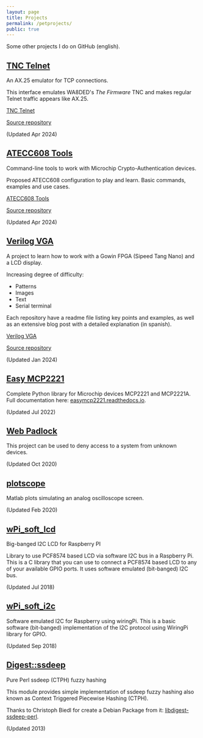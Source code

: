```yaml
---
layout: page
title: Projects
permalink: /petprojects/
public: true
---
```


Some other projects I do on GitHub (english).


## [TNC Telnet](https://www.electronicayciencia.com/TNC-Telnet/)

An AX.25 emulator for TCP connections.

This interface emulates WA8DED's *The Firmware* TNC and makes regular Telnet traffic appears like AX.25.

[TNC Telnet](https://www.electronicayciencia.com/TNC-Telnet/)

[Source repository](https://github.com/electronicayciencia/TNC-Telnet)

(Updated Apr 2024)


## [ATECC608 Tools](https://www.electronicayciencia.com/ATECC608-Tools/)

Command-line tools to work with Microchip Crypto-Authentication devices.

Proposed ATECC608 configuration to play and learn. Basic commands, examples and use cases.

[ATECC608 Tools](https://www.electronicayciencia.com/ATECC608-Tools/)

[Source repository](https://github.com/electronicayciencia/ATECC608-Tools)

(Updated Apr 2024)


## [Verilog VGA](https://electronicayciencia.github.io/verilog-vga/)

A project to learn how to work with a Gowin FPGA (Sipeed Tang Nano) and a LCD display.

Increasing degree of difficulty:
- Patterns
- Images
- Text
- Serial terminal

Each repository have a readme file listing key points and examples, as well as an extensive blog post with a detailed explanation (in spanish).

[Verilog VGA](https://electronicayciencia.github.io/verilog-vga/)

[Source repository](https://github.com/electronicayciencia/verilog-vga)

(Updated Jan 2024)


## [Easy MCP2221](https://github.com/electronicayciencia/EasyMCP2221)

Complete Python library for Microchip devices MCP2221 and MCP2221A. Full documentation here: [easymcp2221.readthedocs.io](https://easymcp2221.readthedocs.io/).

(Updated Jul 2022)


## [Web Padlock](https://electronicayciencia.github.io/webpadlock/)

This project can be used to deny access to a system from unknown devices.

(Updated Oct 2020)


## [plotscope](https://github.com/electronicayciencia/plotscope)

Matlab plots simulating an analog oscilloscope screen.

(Updated Feb 2020)

## [wPi_soft_lcd](https://electronicayciencia.github.io/wPi_soft_lcd/)

Big-banged I2C LCD for Raspberry PI

Library to use PCF8574 based LCD via software I2C bus in a Raspberry Pi. This is a C library that you can use to connect a PCF8574 based LCD to any of your available GPIO ports. It uses software emulated (bit-banged) I2C bus.

(Updated Jul 2018)

## [wPi_soft_i2c](https://electronicayciencia.github.io/wPi_soft_i2c/)

Software emulated I2C for Raspberry using wiringPi.
This is a basic software (bit-banged) implementation of the I2C protocol using WiringPi library for GPIO.

(Updated Sep 2018)

## [Digest::ssdeep](https://metacpan.org/pod/Digest::ssdeep)

Pure Perl ssdeep (CTPH) fuzzy hashing

This module provides simple implementation of ssdeep fuzzy hashing also known as Context Triggered Piecewise Hashing (CTPH).

Thanks to Christoph Biedl for create a Debian Package from it: [libdigest-ssdeep-perl](https://packages.debian.org/buster/libdigest-ssdeep-perl).

(Updated 2013)


